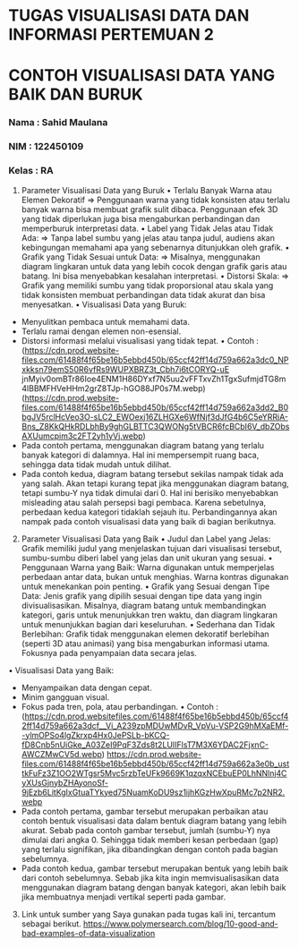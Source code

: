 # TUGAS VISUALISASI DATA DAN INFORMASI PERTEMUAN 2
# CONTOH VISUALISASI DATA YANG BAIK DAN BURUK

### Nama		: Sahid Maulana
### NIM		  : 122450109
### Kelas		: RA

1.	Parameter Visualisasi Data yang Buruk
•	Terlalu Banyak Warna atau Elemen Dekoratif
=> Penggunaan warna yang tidak konsisten atau terlalu banyak warna bisa membuat grafik sulit dibaca. Penggunaan efek 3D yang tidak diperlukan juga bisa mengaburkan perbandingan dan memperburuk interpretasi data.
•	Label yang Tidak Jelas atau Tidak Ada: 
=> Tanpa label sumbu yang jelas atau tanpa judul, audiens akan kebingungan memahami apa yang sebenarnya ditunjukkan oleh grafik.
•	Grafik yang Tidak Sesuai untuk Data: 
=> Misalnya, menggunakan diagram lingkaran untuk data yang lebih cocok dengan grafik garis atau batang. Ini bisa menyebabkan kesalahan interpretasi.
•	Distorsi Skala: 
=> Grafik yang memiliki sumbu yang tidak proporsional atau skala yang tidak konsisten membuat perbandingan data tidak akurat dan bisa menyesatkan.
•	Visualisasi Data yang Buruk:
-	Menyulitkan pembaca untuk memahami data.
-	Terlalu ramai dengan elemen non-esensial.
-	Distorsi informasi melalui visualisasi yang tidak tepat.
•	Contoh :
  (https://cdn.prod.website-files.com/61488f4f65be16b5ebbd450b/65ccf42ff14d759a662a3dc0_NPxkksn79emS50R6vfRs9WUPXBRZ3t_Cbh7i6tCORYQ-uE jnMyiv0omBTr86Ioe4ENM1H86DYxf7N5uu2vFFTxvZh1TgxSufmjdTG8m4lBBMFHVeHHm2grZ8TJp-hGO88JP0s7M.webp)
(https://cdn.prod.website-files.com/61488f4f65be16b5ebbd450b/65ccf42ff14d759a662a3dd2_B0bgJV5rclHcVeo3O-sLC2_EWOexj16ZLHGXe6WfNjf3dJfG4b6C5eYRRjA-Bns_Z8KkQHkRDLbhBy9ghGLBTTC3QWONg5tVBCR6fcBCbI6V_dbZObsAXUumcpim3c2FT2yh1yVj.webp)
-	Pada contoh pertama, menggunakan diagram batang yang terlalu banyak kategori di dalamnya. Hal ini mempersempit ruang baca, sehingga data tidak mudah untuk dilihat.
-	Pada contoh kedua, diagram batang tersebut sekilas nampak tidak ada yang salah. Akan tetapi kurang tepat jika menggunakan diagram batang, tetapi sumbu-Y nya tidak dimulai dari 0. Hal ini berisiko menyebabkan misleading atau salah persepsi bagi pembaca. Karena sebetulnya, perbedaan kedua kategori tidaklah sejauh itu. Perbandingannya akan nampak pada contoh visualisasi data yang baik di bagian berikutnya.


2.	Parameter Visualisasi Data yang Baik
•	Judul dan Label yang Jelas:  
Grafik memiliki judul yang menjelaskan tujuan dari visualisasi tersebut, sumbu-sumbu diberi label yang jelas dan unit ukuran yang sesuai.
•	Penggunaan Warna yang Baik: Warna digunakan untuk memperjelas perbedaan antar data, bukan untuk menghias. Warna kontras digunakan untuk menekankan poin penting.
•	Grafik yang Sesuai dengan Tipe Data: Jenis grafik yang dipilih sesuai dengan tipe data yang ingin divisualisasikan. Misalnya, diagram batang untuk membandingkan kategori, garis untuk menunjukkan tren waktu, dan diagram lingkaran untuk menunjukkan bagian dari keseluruhan.
•	Sederhana dan Tidak Berlebihan: Grafik tidak menggunakan elemen dekoratif berlebihan (seperti 3D atau animasi) yang bisa mengaburkan informasi utama. Fokusnya pada penyampaian data secara jelas.

•	Visualisasi Data yang Baik:
- Menyampaikan data dengan cepat.
- Minim gangguan visual.
- Fokus pada tren, pola, atau perbandingan.
•	Contoh :
  (https://cdn.prod.websitefiles.com/61488f4f65be16b5ebbd450b/65ccf42ff14d759a662a3dcf__Vi_A239zpMDUwMDvR_VpVu-VSP2G9hMXaEMf--ylmOPSo4lgZkrxp4Hx0JePSLb-bKCQ-fD8Cnb5nUiGke_A03ZeI9PqF3Zds8t2LUIIFlsT7M3X6YDAC2FjxnC-AWCZMwCV5d.webp)
  https://cdn.prod.website-files.com/61488f4f65be16b5ebbd450b/65ccf42ff14d759a662a3e0b_usttkFuFz3Z1OO2WTgsr5Mvc5rzbTeUFk9669K1qzqxNCEbuEP0LhNNlnj4CyXUsGjnybZHAyonoSf-9jEzb6LitKgIxGtuaTYkyed75NuamKoDU9sz1ijhKGzHwXpuRMc7p2NR2.webp
-	Pada contoh pertama, gambar tersebut merupakan perbaikan atau contoh bentuk visualisasi data dalam bentuk diagram batang yang lebih akurat. Sebab pada contoh gambar tersebut, jumlah (sumbu-Y) nya dimulai dari angka 0. Sehingga tidak memberi kesan perbedaan (gap) yang terlalu signifikan, jika dibandingkan dengan contoh pada bagian sebelumnya.
-	Pada contoh kedua, gambar tersebut merupakan bentuk yang lebih baik dari contoh sebelumnya. Sebab jika kita ingin memvisualisasikan data menggunakan diagram batang dengan banyak kategori, akan lebih baik jika membuatnya menjadi vertikal seperti pada gambar.

3.	Link untuk sumber yang Saya gunakan pada tugas kali ini, tercantum sebagai berikut.
https://www.polymersearch.com/blog/10-good-and-bad-examples-of-data-visualization 

 


